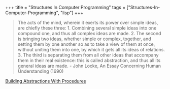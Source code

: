 +++
title = "Structures In Computer Programming"
tags = ["Structures-In-Computer-Programming", "lisp"]
+++
> The acts of the mind, wherein it exerts its power over simple ideas, are chiefly these three: 1. Combining several simple ideas into one compound one, and thus all complex ideas are made. 2. The second is bringing two ideas, whether simple or complex, together, and setting them by one another so as to take a view of them at once, without uniting them into one, by which it gets all its ideas of relations. 3. The third is separating them from all other ideas that accompany them in their real existence: this is called abstraction, and thus all its general ideas are made. - John Locke, An Essay Concerning Human Understanding (1690)

[Building Abstractions With Procedures](/building-abstractions-with-procedures/)